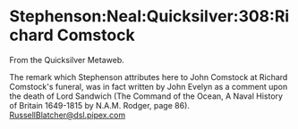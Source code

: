 
# Stephenson:Neal:Quicksilver:308:Richard Comstock

From the Quicksilver Metaweb.

The remark which Stephenson attributes here to John Comstock at Richard Comstock's funeral, was in fact written by John Evelyn as a comment upon the death of Lord Sandwich (The Command of the Ocean, A Naval History of Britain 1649-1815 by N.A.M. Rodger, page 86).
RussellBlatcher@dsl.pipex.com
